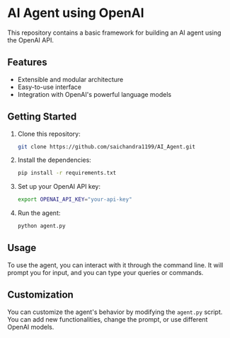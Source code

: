 # AI Agent using OpenAI

This repository contains a basic framework for building an AI agent using the OpenAI API.

## Features

*   Extensible and modular architecture
*   Easy-to-use interface
*   Integration with OpenAI's powerful language models

## Getting Started

1.  Clone this repository:
    ```bash
    git clone https://github.com/saichandra1199/AI_Agent.git
    ```
2.  Install the dependencies:
    ```bash
    pip install -r requirements.txt
    ```
3.  Set up your OpenAI API key:
    ```bash
    export OPENAI_API_KEY="your-api-key"
    ```
4.  Run the agent:
    ```bash
    python agent.py
    ```

## Usage

To use the agent, you can interact with it through the command line. It will prompt you for input, and you can type your queries or commands.

## Customization

You can customize the agent's behavior by modifying the `agent.py` script. You can add new functionalities, change the prompt, or use different OpenAI models.